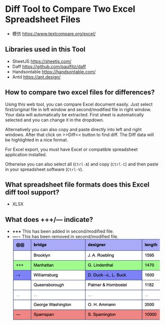 # Diff Tool to Compare Two Excel Spreadsheet Files

- 模仿 https://www.textcompare.org/excel/

## Libraries used in this Tool

- SheetJS https://sheetjs.com/
- Daff https://github.com/paulfitz/daff
- Handsontable https://handsontable.com/
- Antd https://ant.design/

## How to compare two excel files for differences?

Using this web tool, you can compare Excel document easily.
Just select first/original file in left window and second/modified file in right window. Your data will automatically be extracted. First sheet is automatically selected and you can change it in the dropdown.

Alternatively you can also copy and paste directly into left and right windows.
After that click on >>Diff<< button to find diff. The Diff data will be highlighted in a nice format.

For Excel export, you must have Excel or compatible spreadsheet application installed.

Otherwise you can also select all (`Ctrl-A`) and copy (`Ctrl-C`) and then paste in your spreadsheet software (`Ctrl-V`).

## What spreadsheet file formats does this Excel diff tool support?

- XLSX

## What does +++/— indicate?

- **+++** This has been added in second/modified file.
- **—--** This has been removed in second/modified file.
  ![diff](difference.png)
